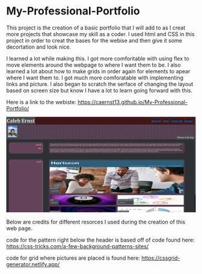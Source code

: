 # My-Professional-Portfolio

This project is the creation of a basic portfolio that I will add to as I creat more projects that showcase my skill as a coder. I used html and CSS in this project in order to creat the bases for the webise and then give it some decortation and look nice. 

I learned a lot while making this. I got more comforitable with using flex to move elements around the  webpage to where I want them to be. I also learned a lot about how to make grids in order again for elements to apear where I want them to. I got much more comforatable with implementing links and picture. I also began to scratch the serface of changing the layout based on screen size but know I have a lot to learn going forward with this.


Here is a link to the webiste: https://caernst13.github.io/My-Professional-Portfolio/

![here is what it looks like:](./assets/images/portfolio.PNG)

Below are credits for different resorces I used during the creation of this web page.

code for the pattern right below the header is based off of code found here: https://css-tricks.com/a-few-background-patterns-sites/

code for grid where pictures are placed is found here: https://cssgrid-generator.netlify.app/